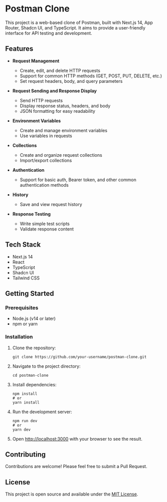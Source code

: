 
# Postman Clone

This project is a web-based clone of Postman, built with Next.js 14, App Router, Shadcn UI, and TypeScript. It aims to provide a user-friendly interface for API testing and development.

## Features

- **Request Management**
  - Create, edit, and delete HTTP requests
  - Support for common HTTP methods (GET, POST, PUT, DELETE, etc.)
  - Set request headers, body, and query parameters

- **Request Sending and Response Display**
  - Send HTTP requests
  - Display response status, headers, and body
  - JSON formatting for easy readability

- **Environment Variables**
  - Create and manage environment variables
  - Use variables in requests

- **Collections**
  - Create and organize request collections
  - Import/export collections

- **Authentication**
  - Support for basic auth, Bearer token, and other common authentication methods

- **History**
  - Save and view request history

- **Response Testing**
  - Write simple test scripts
  - Validate response content

## Tech Stack

- Next.js 14
- React
- TypeScript
- Shadcn UI
- Tailwind CSS

## Getting Started

### Prerequisites

- Node.js (v14 or later)
- npm or yarn

### Installation

1. Clone the repository:
   ```
   git clone https://github.com/your-username/postman-clone.git
   ```

2. Navigate to the project directory:
   ```
   cd postman-clone
   ```

3. Install dependencies:
   ```
   npm install
   # or
   yarn install
   ```

4. Run the development server:
   ```
   npm run dev
   # or
   yarn dev
   ```

5. Open [http://localhost:3000](http://localhost:3000) with your browser to see the result.

## Contributing

Contributions are welcome! Please feel free to submit a Pull Request.

## License

This project is open source and available under the [MIT License](LICENSE).
